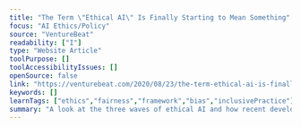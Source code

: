 ```yaml
---
title: "The Term \"Ethical AI\" Is Finally Starting to Mean Something"
focus: "AI Ethics/Policy"
source: "VentureBeat"
readability: ["I"]
type: "Website Article"
toolPurpose: []
toolAccessibilityIssues: []
openSource: false
link: "https://venturebeat.com/2020/08/23/the-term-ethical-ai-is-finally-starting-to-mean-something/"
keywords: []
learnTags: ["ethics","fairness","framework","bias","inclusivePractice"]
summary: "A look at the three waves of ethical AI and how recent developments are shaping the focus of its most recent iteration. "
---
```


